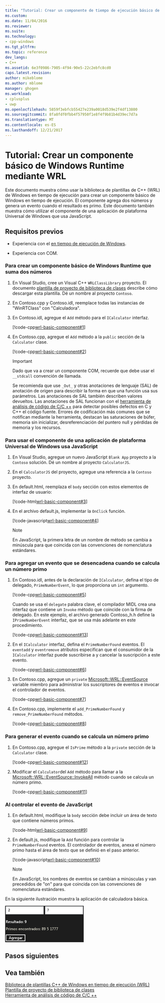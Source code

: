 ```yaml
---
title: "Tutorial: Crear un componente de tiempo de ejecución básico de Windows mediante WRL | Documentos de Microsoft"
ms.custom: 
ms.date: 11/04/2016
ms.reviewer: 
ms.suite: 
ms.technology:
- cpp-windows
ms.tgt_pltfrm: 
ms.topic: reference
dev_langs:
- C++
ms.assetid: 6e3f0986-7905-4f94-90e5-22c2ebfc8cd0
caps.latest.revision: 
author: mikeblome
ms.author: mblome
manager: ghogen
ms.workload:
- cplusplus
- uwp
ms.openlocfilehash: 5859f3ebfcb55427e239a0018d539e2f4df13800
ms.sourcegitcommit: 8fa8fdf0fbb4f57950f1e8f4f9b81b4d39ec7d7a
ms.translationtype: MT
ms.contentlocale: es-ES
ms.lasthandoff: 12/21/2017
---
```

# <a name="walkthrough-creating-a-basic-windows-runtime-component-using-wrl"></a>Tutorial: Crear un componente básico de Windows Runtime mediante WRL
Este documento muestra cómo usar la biblioteca de plantillas de C++ (WRL) de Windows en tiempo de ejecución para crear un componente básico de Windows en tiempo de ejecución. El componente agrega dos números y genera un evento cuando el resultado es primo. Este documento también muestra cómo utilizar el componente de una aplicación de plataforma Universal de Windows que usa JavaScript.  
  
## <a name="prerequisites"></a>Requisitos previos  
  
-   Experiencia con el [en tiempo de ejecución de Windows](http://msdn.microsoft.com/library/windows/apps/br211377.aspx).  
  
-   Experiencia con COM.  
  
### <a name="to-create-a-basic-windows-runtime-component-that-adds-two-numbers"></a>Para crear un componente básico de Windows Runtime que suma dos números  
  
1.  En Visual Studio, cree un Visual C++ `WRLClassLibrary` proyecto. El documento [plantilla de proyecto de biblioteca de clases](../windows/wrl-class-library-project-template.md) describe cómo descargar esta plantilla. Dé un nombre al proyecto `Contoso`.  
  
2.  En Contoso.cpp y Contoso.idl, reemplace todas las instancias de "WinRTClass" con "Calculadora".  
  
3.  En Contoso.idl, agregue el `Add` método para el `ICalculator` interfaz.  
  
     [!code-cpp[wrl-basic-component#1](../windows/codesnippet/CPP/walkthrough-creating-a-basic-windows-runtime-component-using-wrl_1.idl)]  
  
4.  En Contoso.cpp, agregue el `Add` método a la `public` sección de la `Calculator` clase.  
  
     [!code-cpp[wrl-basic-component#2](../windows/codesnippet/CPP/walkthrough-creating-a-basic-windows-runtime-component-using-wrl_2.cpp)]  
  
    > [!IMPORTANT]
    >  Dado que va a crear un componente COM, recuerde que debe usar el `__stdcall` convención de llamada.  
  
     Se recomienda que use `_Out_` y otras anotaciones de lenguaje (SAL) de anotación de origen para describir la forma en que una función usa sus parámetros. Las anotaciones de SAL también describen valores devueltos. Las anotaciones de SAL funcionan con el [herramienta de análisis de código de C/C ++](/visualstudio/code-quality/code-analysis-for-c-cpp-overview) para detectar posibles defectos en C y C++ el código fuente. Errores de codificación más comunes que se notifican mediante la herramienta, destacan las saturaciones de búfer, memoria sin inicializar, desreferenciación del puntero null y pérdidas de memoria y los recursos.  
  
### <a name="to-use-the-component-from-a-universal-windows-platform-app-that-uses-javascript"></a>Para usar el componente de una aplicación de plataforma Universal de Windows usa JavaScript  
  
1.  En Visual Studio, agregue un nuevo JavaScript `Blank App` proyecto a la `Contoso` solución. Dé un nombre al proyecto `CalculatorJS`.  
  
2.  En el `CalculatorJS` del proyecto, agregue una referencia a la `Contoso` proyecto.  
  
3.  En default.html, reemplaza el `body` sección con estos elementos de interfaz de usuario:  
  
     [!code-html[wrl-basic-component#3](../windows/codesnippet/Html/walkthrough-creating-a-basic-windows-runtime-component-using-wrl_3.html)]  
  
4.  En el archivo default.js, implementar la `OnClick` función.  
  
     [!code-javascript[wrl-basic-component#4](../windows/codesnippet/JavaScript/walkthrough-creating-a-basic-windows-runtime-component-using-wrl_4.js)]  
  
    > [!NOTE]
    >  En JavaScript, la primera letra de un nombre de método se cambia a minúscula para que coincida con las convenciones de nomenclatura estándares.  
  
### <a name="to-add-an-event-that-fires-when-a-prime-number-is-calculated"></a>Para agregar un evento que se desencadena cuando se calcula un número primo  
  
1.  En Contoso.idl, antes de la declaración de `ICalculator`, defina el tipo de delegado, `PrimeNumberEvent`, lo que proporciona un `int` argumento.  
  
     [!code-cpp[wrl-basic-component#5](../windows/codesnippet/CPP/walkthrough-creating-a-basic-windows-runtime-component-using-wrl_5.idl)]  
  
     Cuando se usa el `delegate` palabra clave, el compilador MIDL crea una interfaz que contiene un `Invoke` método que coincide con la firma de delegado. En este ejemplo, el archivo generado Contoso_h.h define la `IPrimeNumberEvent` interfaz, que se usa más adelante en este procedimiento.  
  
     [!code-cpp[wrl-basic-component#13](../windows/codesnippet/CPP/walkthrough-creating-a-basic-windows-runtime-component-using-wrl_6.cpp)]  
  
2.  En el `ICalculator` interfaz, defina el `PrimeNumberFound` eventos. El `eventadd` y `eventremove` atributos especifican que el consumidor de la `ICalculator` interfaz puede suscribirse a y cancelar la suscripción a este evento.  
  
     [!code-cpp[wrl-basic-component#6](../windows/codesnippet/CPP/walkthrough-creating-a-basic-windows-runtime-component-using-wrl_7.idl)]  
  
3.  En Contoso.cpp, agregue un `private` [Microsoft::WRL::EventSource](../windows/eventsource-class.md) variable miembro para administrar los suscriptores de eventos e invocar el controlador de eventos.  
  
     [!code-cpp[wrl-basic-component#7](../windows/codesnippet/CPP/walkthrough-creating-a-basic-windows-runtime-component-using-wrl_8.cpp)]  
  
4.  En Contoso.cpp, implemente el `add_PrimeNumberFound` y `remove_PrimeNumberFound` métodos.  
  
     [!code-cpp[wrl-basic-component#8](../windows/codesnippet/CPP/walkthrough-creating-a-basic-windows-runtime-component-using-wrl_9.cpp)]  
  
### <a name="to-raise-the-event-when-a-prime-number-is-calculated"></a>Para generar el evento cuando se calcula un número primo  
  
1.  En Contoso.cpp, agregue el `IsPrime` método a la `private` sección de la `Calculator` clase.  
  
     [!code-cpp[wrl-basic-component#12](../windows/codesnippet/CPP/walkthrough-creating-a-basic-windows-runtime-component-using-wrl_10.cpp)]  
  
2.  Modificar el `Calculator`del `Add` método para llamar a la [Microsoft::WRL::EventSource::InvokeAll](../windows/eventsource-invokeall-method.md) método cuando se calcula un número primo.  
  
     [!code-cpp[wrl-basic-component#11](../windows/codesnippet/CPP/walkthrough-creating-a-basic-windows-runtime-component-using-wrl_11.cpp)]  
  
### <a name="to-handle-the-event-from-javascript"></a>Al controlar el evento de JavaScript  
  
1.  En default.html, modifique la `body` sección debe incluir un área de texto que contiene números primos.  
  
     [!code-html[wrl-basic-component#9](../windows/codesnippet/Html/walkthrough-creating-a-basic-windows-runtime-component-using-wrl_12.html)]  
  
2.  En default.js, modifique la `Add` función para controlar la `PrimeNumberFound` eventos. El controlador de eventos, anexa el número primo hasta el área de texto que se definió en el paso anterior.  
  
     [!code-javascript[wrl-basic-component#10](../windows/codesnippet/JavaScript/walkthrough-creating-a-basic-windows-runtime-component-using-wrl_13.js)]  
  
    > [!NOTE]
    >  En JavaScript, los nombres de eventos se cambian a minúsculas y van precedidos de "on" para que coincida con las convenciones de nomenclatura estándares.  
  
 En la siguiente ilustración muestra la aplicación de calculadora básica.  
  
 ![Aplicación de calculadora básica con JavaScript](../windows/media/wrl_basic_component.png "WRL_Basic_Component")  
  
## <a name="next-steps"></a>Pasos siguientes  
  
## <a name="see-also"></a>Vea también  
 [Biblioteca de plantillas C++ de Windows en tiempo de ejecución (WRL)](../windows/windows-runtime-cpp-template-library-wrl.md)   
 [Plantilla de proyecto de biblioteca de clases](../windows/wrl-class-library-project-template.md)   
 [Herramienta de análisis de código de C/C ++](/visualstudio/code-quality/code-analysis-for-c-cpp-overview)